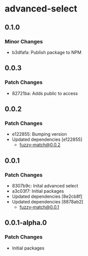 # advanced-select

## 0.1.0

### Minor Changes

- b3dfafa: Publish package to NPM

## 0.0.3

### Patch Changes

- 82721ba: Adds public to access

## 0.0.2

### Patch Changes

- e122855: Bumping version
- Updated dependencies [e122855]
  - fuzzy-match@0.0.2

## 0.0.1

### Patch Changes

- 8307b9c: Inital advanced select
- a3c03f7: Initial packages
- Updated dependencies [8e2cb8f]
- Updated dependencies [8878ab2]
  - fuzzy-match@0.0.1

## 0.0.1-alpha.0

### Patch Changes

- Initial packages
